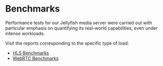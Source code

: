 # Benchmarks

Performance tests for our Jellyfish media server were carried out with particular emphasis
on quantifying its real-world capabilities, even under intense workloads.

Visit the reports corresponding to the specific type of load:

* [HLS Benchmarks](/benchmarks/hls.md)
* [WebRTC Benchmarks](/benchmarks/webrtc.md)